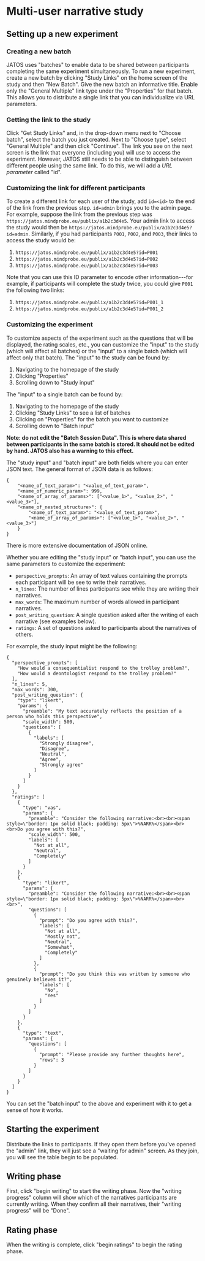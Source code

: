 
# Multi-user narrative study

## Setting up a new experiment

### Creating a new batch

JATOS uses "batches" to enable data to be shared between participants completing the same experiment simultaneously. To run a new experiment, create a new batch by clicking "Study Links" on the home screen of the study and then "New Batch". Give the new batch an informative title. Enable only the "General Multiple" link type under the "Properties" for that batch. This allows you to distribute a single link that you can individualize via URL parameters.

### Getting the link to the study

Click "Get Study Links" and, in the drop-down menu next to "Choose batch", select the batch you just created. Next to "Choose type", select "General Multiple" and then click "Continue". The link you see on the next screen is the link that everyone (including you) will use to access the experiment. However, JATOS still needs to be able to distinguish between different people using the same link. To do this, we will add a *URL parameter* called "id".

### Customizing the link for different participants

To create a different link for each user of the study, add `id=<id>` to the end of the link from the previous step. `id=admin` brings you to the admin page. For example, suppose the link from the previous step was `https://jatos.mindprobe.eu/publix/a1b2c3d4e5`. Your admin link to access the study would then be `https://jatos.mindprobe.eu/publix/a1b2c3d4e5?id=admin`. Similarly, if you had participants `P001`, `P002`, and `P003`, their links to access the study would be:

1. `https://jatos.mindprobe.eu/publix/a1b2c3d4e5?id=P001`
2. `https://jatos.mindprobe.eu/publix/a1b2c3d4e5?id=P002`
3. `https://jatos.mindprobe.eu/publix/a1b2c3d4e5?id=P003`

Note that you can use this ID parameter to encode other information---for example, if participants will complete the study twice, you could give `P001` the following two links:

1. `https://jatos.mindprobe.eu/publix/a1b2c3d4e5?id=P001_1`
2. `https://jatos.mindprobe.eu/publix/a1b2c3d4e5?id=P001_2`

### Customizing the experiment

To customize aspects of the experiment such as the questions that will be displayed, the rating scales, etc., you can customize the "input" to the study (which will affect all batches) or the "input" to a single batch (which will affect only that batch). The "input" to the study can be found by:

1. Navigating to the homepage of the study
2. Clicking "Properties"
3. Scrolling down to "Study input"

The "input" to a single batch can be found by:

1. Navigating to the homepage of the study
2. Clicking "Study Links" to see a list of batches
3. Clicking on "Properties" for the batch you want to customize
4. Scrolling down to "Batch input"

**Note: do not edit the "Batch Session Data". This is where data shared between participants in the same batch is stored. It should not be edited by hand. JATOS also has a warning to this effect.**

The "study input" and "batch input" are both fields where you can enter JSON text. The general format of JSON data is as follows:

```
{
	"<name_of_text_param>": "<value_of_text_param>",
	"<name_of_numeric_param>": 999,
	"<name_of_array_of_params>": ["<value_1>", "<value_2>", "<value_3>"],
	"<name_of_nested_structure>": {
		"<name_of_text_param>": "<value_of_text_param>",
		"<name_of_array_of_params>": ["<value_1>", "<value_2>", "<value_3>"]
	}
}
```

There is more extensive documentation of JSON online.

Whether you are editing the "study input" or "batch input", you can use the same parameters to customize the experiment:

- `perspective_prompts`: An array of text values containing the prompts each participant will be see to write their narratives.
- `n_lines`: The number of lines participants see while they are writing their narratives.
- `max_words`: The maximum number of words allowed in participant narratives.
- `post_writing_question`: A single question asked after the writing of each narrative (see examples below).
- `ratings`: A set of questions asked to participants about the narratives of others.

For example, the study input might be the following:

```
{
  "perspective_prompts": [
    "How would a consequentialist respond to the trolley problem?",
    "How would a deontologist respond to the trolley problem?"
  ],
  "n_lines": 5,
  "max_words": 300,
  "post_writing_question": {
  	"type": "likert",
    "params": {
      "preamble": "My text accurately reflects the position of a person who holds this perspective",
      "scale_width": 500,
      "questions": [
        {
          "labels": [
            "Strongly disagree",
            "Disagree",
            "Neutral",
            "Agree",
            "Strongly agree"
          ]
        }
      ]
    }
  },
  "ratings": [
    {
      "type": "vas",
      "params": {
        "preamble": "Consider the following narrative:<br><br><span style=\"border: 1px solid black; padding: 5px\">%NARR%</span><br><br>Do you agree with this?",
        "scale_width": 500,
        "labels": [
          "Not at all",
          "Neutral",
          "Completely"
        ]
      }
    },
    {
      "type": "likert",
      "params": {
      	"preamble": "Consider the following narrative:<br><br><span style=\"border: 1px solid black; padding: 5px\">%NARR%</span><br><br>",
        "questions": [
          {
            "prompt": "Do you agree with this?",
            "labels": [
              "Not at all",
              "Mostly not",
              "Neutral",
              "Somewhat",
              "Completely"
            ]
          },
          {
          	"prompt": "Do you think this was written by someone who genuinely believes it?",
          	"labels": [
          	  "No",
          	  "Yes"
          	]
          }
        ]
      }
    },
    {
      "type": "text",
      "params": {
        "questions": [
          {
            "prompt": "Please provide any further thoughts here",
            "rows": 3
          }
        ]
      }
    }
  ]
}
```

You can set the "batch input" to the above and experiment with it to get a sense of how it works.

## Starting the experiment

Distribute the links to participants. If they open them before you've opened the "admin" link, they will just see a "waiting for admin" screen. As they join, you will see the table begin to be populated.

## Writing phase

First, click "begin writing" to start the writing phase. Now the "writing progress" column will show which of the narratives participants are currently writing. When they confirm all their narratives, their "writing progress" will be "Done".

## Rating phase

When the writing is complete, click "begin ratings" to begin the rating phase.

<!-- # Technical details

Jatos has a single global "batch data" object that can be shared across all users within the same batch.

It's segregated by user---i.e., each time a new "id" logs on, they get a new field to read/write from in the shared data. This avoids conflict when trying to write to the same field simultaneously.

Any hierarchical data is stored as a JSON string and parsed as needed.

The "admin" field is used for things like setting the phase of the experiment and storing narratives/data in a tabular format.

admin/ (field added when admin joins)
	expt_phase/ (string used to specify the current phase of the experiment)
		Can be "pre", "writing", or "ratings"
	narrative_data/ (field added when writing phase ENDS; a JSON string containing a table with fields):
		writer, trial_n, perspective_id, perspective_name, narrative
	rating_data/ ():

\<id\>/ (field added when a participant joins)
	The point of having the batch data object segregated by participant ID like this is to avoid conflicts when multiple participants try to update the shared data simultaneously.
	At first, the contents will be that participant's narratives (as a JSON string)
	This can then be cleared in between the writing and rating phases


This experiment structures it as follows: first, there is a "narratives" -->